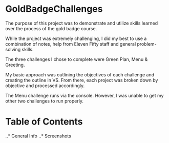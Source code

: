 # GoldBadgeChallenges

The purpose of this project was to demonstrate and utilize skills learned over the process of the gold badge course. 

While the project was extremely challenging, I did my best to use a combination of notes, help from Eleven Fifty staff and general problem-solving skills. 

The three challenges I chose to complete were Green Plan, Menu & Greeting. 

My basic approach was outlining the objectives of each challenge and creating the outline in VS. From there, each project was broken down by objective and processed accordingly. 

The Menu challenge runs via the console. However, I was unable to get my other two challenges to run properly. 

# Table of Contents

..* General Info
..* Screenshots


